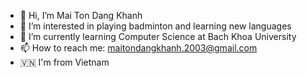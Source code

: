 - 👋 Hi, I’m Mai Ton Dang Khanh
- 👀 I’m interested in playing badminton and learning new languages  
- 🌱 I’m currently learning Computer Science at Bach Khoa University
- 📫 How to reach me: maitondangkhanh.2003@gmail.com
- 🇻🇳 I'm from Vietnam

<!---
ChristAlva1608/ChristAlva1608 is a ✨ special ✨ repository because its `README.md` (this file) appears on your GitHub profile.
You can click the Preview link to take a look at your changes.
--->
